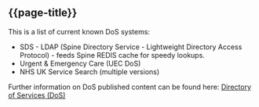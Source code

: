 ## {{page-title}}

This is a list of current known DoS systems:

- SDS - LDAP (Spine Directory Service - Lightweight Directory Access Protocol) - feeds Spine REDIS cache for speedy lookups.
- Urgent & Emergency Care (UEC DoS)
- NHS UK Service Search (multiple versions)

Further information on DoS published content can be found here: 
<a href='https://digital.nhs.uk/services/directory-of-services-dos' target="_blank"> Directory of Services (DoS) </a>